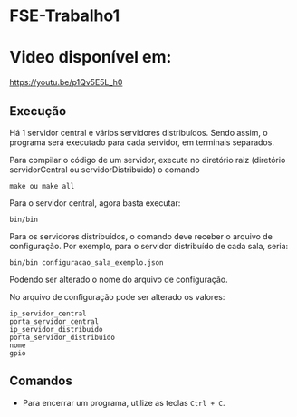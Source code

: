 # FSE-Trabalho1

# Video disponível em:

https://youtu.be/p1Qv5E5L_h0

## Execução

Há 1 servidor central e vários servidores distribuídos. Sendo assim, o programa será executado para cada servidor, em terminais separados.

Para compilar o código de um servidor, execute no diretório raiz (diretório servidorCentral ou servidorDistribuido) o comando

```
make ou make all
```

Para o servidor central, agora basta executar:
```
bin/bin
```

Para os servidores distribuídos, o comando deve receber o arquivo de configuração. Por exemplo, para o servidor distribuído de cada sala, seria:
```
bin/bin configuracao_sala_exemplo.json
```
Podendo ser alterado o nome do arquivo de configuração.

No arquivo de configuração pode ser alterado os valores:

```
ip_servidor_central
porta_servidor_central
ip_servidor_distribuido
porta_servidor_distribuido
nome
gpio
```

## Comandos

* Para encerrar um programa, utilize as teclas `Ctrl + C`.

